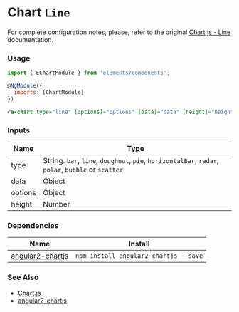 # Chart `Line`

For complete configuration notes, please, refer to the original [Chart.js - Line](http://www.chartjs.org/docs/latest/charts/line.html) documentation.

<!-- STORY -->

### Usage

```js
import { EChartModule } from 'elements/components';

@NgModule({
  imports: [ChartModule]
})
```
```html
<e-chart type="line" [options]="options" [data]="data" [height]="height"></e-chart>
```

### Inputs

| Name    | Type                                |
|---------|-------------------------------------|
| type    | String. `bar`, `line`, `doughnut`, `pie`, `horizontalBar`, `radar`, `polar`, `bubble` or `scatter` |
| data    | Object                                                                                             |
| options | Object                                                                                             |
| height  | Number                                                                                             |

### Dependencies

| Name        | Install    |
|-------------|---------|
| [angular2-chartjs](https://github.com/emn178/angular2-chartjs) | `npm install angular2-chartjs --save` |


### See Also
- [Chart.js](http://www.chartjs.org/)
- [angular2-chartjs](https://github.com/emn178/angular2-chartjs)
